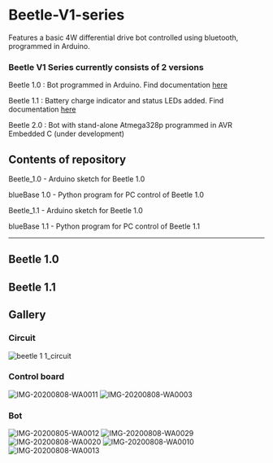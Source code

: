 # Beetle-V1-series
Features a basic 4W differential drive bot controlled using bluetooth, programmed in Arduino.

### Beetle V1 Series currently consists of 2 versions

Beetle 1.0 : Bot programmed in Arduino. Find documentation [here](https://drive.google.com/file/d/1O8jsXvyHGSvJ-NoJk-A0u-jEzZmBzqlN/view?usp=sharing)

Beetle 1.1 : Battery charge indicator and status LEDs added. Find documentation [here](https://drive.google.com/file/d/1WrD1UES0iQiyWsx6fhYPGwo6KrXmscAf/view?usp=sharing)

Beetle 2.0 : Bot with stand-alone Atmega328p programmed in AVR Embedded C (under development)

## Contents of repository
Beetle_1.0 - Arduino sketch for Beetle 1.0

blueBase 1.0 - Python program for PC control of Beetle 1.0 

Beetle_1.1 - Arduino sketch for Beetle 1.0

blueBase 1.1 - Python program for PC control of Beetle 1.1

------------------------------------------------------

## Beetle 1.0

## Beetle 1.1

## Gallery
### Circuit
![beetle 1 1_circuit](https://user-images.githubusercontent.com/63254914/119235326-91ed7180-bb4f-11eb-91d3-51cc30a711ac.jpg)

### Control board
![IMG-20200808-WA0011](https://user-images.githubusercontent.com/63254914/119235276-4f2b9980-bb4f-11eb-8984-75aa6eb50ea0.jpg)
![IMG-20200808-WA0003](https://user-images.githubusercontent.com/63254914/119235278-50f55d00-bb4f-11eb-9cfb-6d65745d95fa.jpg)

### Bot
![IMG-20200805-WA0012](https://user-images.githubusercontent.com/63254914/119235283-5a7ec500-bb4f-11eb-9b87-facc5c7fdf6c.jpeg)
![IMG-20200808-WA0029](https://user-images.githubusercontent.com/63254914/119235291-65395a00-bb4f-11eb-91e0-9f5b39a0d5e4.jpg)
![IMG-20200808-WA0020](https://user-images.githubusercontent.com/63254914/119235293-679bb400-bb4f-11eb-8ad5-d7ce69c0dbd7.jpg)
![IMG-20200808-WA0010](https://user-images.githubusercontent.com/63254914/119235300-6ec2c200-bb4f-11eb-9255-7adc4f5e693a.jpg)
![IMG-20200808-WA0013](https://user-images.githubusercontent.com/63254914/119235373-daa52a80-bb4f-11eb-9140-9453e87e79a2.jpg)

